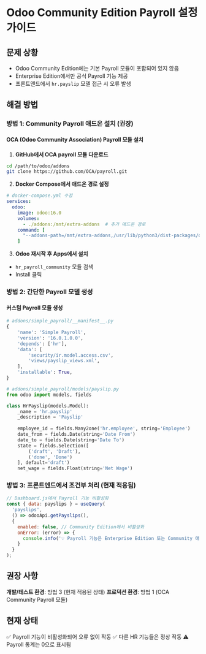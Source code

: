 # Odoo Community Edition Payroll 설정 가이드

## 문제 상황
- Odoo Community Edition에는 기본 Payroll 모듈이 포함되어 있지 않음
- Enterprise Edition에서만 공식 Payroll 기능 제공
- 프론트엔드에서 `hr.payslip` 모델 접근 시 오류 발생

## 해결 방법

### 방법 1: Community Payroll 애드온 설치 (권장)

#### OCA (Odoo Community Association) Payroll 모듈 설치

1. **GitHub에서 OCA payroll 모듈 다운로드**
```bash
cd /path/to/odoo/addons
git clone https://github.com/OCA/payroll.git
```

2. **Docker Compose에서 애드온 경로 설정**
```yaml
# docker-compose.yml 수정
services:
  odoo:
    image: odoo:16.0
    volumes:
      - ./addons:/mnt/extra-addons  # 추가 애드온 경로
    command: [
      "--addons-path=/mnt/extra-addons,/usr/lib/python3/dist-packages/odoo/addons"
    ]
```

3. **Odoo 재시작 후 Apps에서 설치**
- `hr_payroll_community` 모듈 검색
- Install 클릭

### 방법 2: 간단한 Payroll 모델 생성

#### 커스텀 Payroll 모듈 생성
```python
# addons/simple_payroll/__manifest__.py
{
    'name': 'Simple Payroll',
    'version': '16.0.1.0.0',
    'depends': ['hr'],
    'data': [
        'security/ir.model.access.csv',
        'views/payslip_views.xml',
    ],
    'installable': True,
}

# addons/simple_payroll/models/payslip.py
from odoo import models, fields

class HrPayslip(models.Model):
    _name = 'hr.payslip'
    _description = 'Payslip'
    
    employee_id = fields.Many2one('hr.employee', string='Employee')
    date_from = fields.Date(string='Date From')
    date_to = fields.Date(string='Date To')
    state = fields.Selection([
        ('draft', 'Draft'),
        ('done', 'Done')
    ], default='draft')
    net_wage = fields.Float(string='Net Wage')
```

### 방법 3: 프론트엔드에서 조건부 처리 (현재 적용됨)

```javascript
// Dashboard.js에서 Payroll 기능 비활성화
const { data: payslips } = useQuery(
  'payslips',
  () => odooApi.getPayslips(),
  { 
    enabled: false, // Community Edition에서 비활성화
    onError: (error) => {
      console.info('💡 Payroll 기능은 Enterprise Edition 또는 Community 애드온 필요');
    }
  }
);
```

## 권장 사항

**개발/테스트 환경**: 방법 3 (현재 적용된 상태)
**프로덕션 환경**: 방법 1 (OCA Community Payroll 모듈)

## 현재 상태
✅ Payroll 기능이 비활성화되어 오류 없이 작동
✅ 다른 HR 기능들은 정상 작동
⚠️ Payroll 통계는 0으로 표시됨
